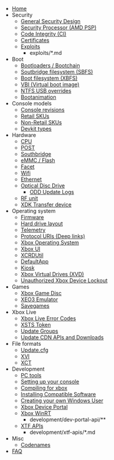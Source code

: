 - [Home](index.md)
- Security
  - [General Security Design](security/general-security-design.md)
  - [Security Processor (AMD PSP)](security/security-processor.md)
  - [Code Integrity (CI)](security/code-integrity.md)
  - [Certificates](security/certificates.md)
  - [Exploits](security/exploits.md)
    - exploits/*.md
- Boot
  - [Bootloaders / Bootchain](boot/bootloaders.md)
  - [Soutbridge filesystem (SBFS)](boot/southbridge-file-system.md)
  - [Boot filesystem (XBFS)](boot/xbox-boot-file-system.md)
  - [VBI (Virtual boot image)](boot/vbi.md)
  - [NTFS USB overrides](boot/usb-ntfs-overrides.md)
  - [Bootanimation](boot/bootanimation.md)
- Console models
  - [Console revisions](console-models/console-revisions.md)
  - [Retail SKUs](console-models/retail-xone-skus.md)
  - [Non-Retail SKUs](console-models/non-retail-xone-skus.md)
  - [Devkit types](console-models/devkit-types.md)
- Hardware
  - [CPU](hardware/cpu.md)
  - [POST](hardware/post.md)
  - [Southbridge](hardware/southbridge.md)
  - [eMMC / Flash](hardware/emmc-flash.md)
  - [Facet](hardware/facet.md)
  - [Wifi](hardware/wifi.md)
  - [Ethernet](hardware/ethernet.md)
  - [Optical Disc Drive](hardware/optical-disc-drive.md)
    - [ODD Update Logs](hardware/odd-firmware-update-log.md)
  - [RF unit](hardware/rf-unit.md)
  - [XDK Transfer device](hardware/xdk_transfer.md)
- Operating system
  - [Firmware](operating-system/firmware.md)
  - [Hard drive layout](operating-system/harddrive-partitioning.md)
  - [Telemetry](operating-system/telemetry.md)
  - [Protocol URIs (Deep links)](operating-system/protocol-URIs.md)
  - [Xbox Operating System](operating-system/xbox-operating-system.md)
  - [Xbox UI](operating-system/xbox-ui.md)
  - [XCRDUtil](operating-system/xcrdutil.md)
  - [DefaultApp](operating-system/default-app.md)
  - [Kiosk](operating-system/kiosk.md)
  - [Xbox Virtual Drives (XVD)](operating-system/xbox-virtual-drive.md)
  - [Unauthorized Xbox Device Lockout](operating-system/unauthorized-device-lockout.md)
- Games
  - [Xbox Game Disc](games/xbox-game-disc.md)
  - [XEO3 Emulator](games/xeo3-x360-classic-xbox-emulator.md)
  - [Savegames](games/savegames.md)
- Xbox Live
  - [Xbox Live Error Codes](xbox-live/hresult-error-codes.md)
  - [XSTS Token](xbox-live/xsts-token.md)
  - [Update Groups](xbox-live/update-group-ids.md)
  - [Update CDN APIs and Downloads](xbox-live/update-cdn.md)
- File formats
  - [Update.cfg](file-formats/update-cfg.md)
  - [XVI](file-formats/xvi.md)
  - [XCT](file-formats/xct.md)
- Development
  - [PC tools](development/pc_tools.md)
  - [Setting up your console](development/setup-dev-mode.md)
  - [Compiling for xbox](development/compiling-for-xbox.md)
  - [Installing Compatible Software](development/installing-compatible-software.md)
  - [Creating your own Windows User](development/creating-a-win-user.md)
  - [Xbox Device Portal](development/device-portal.md)
  - [Xbox WinRT](development/winmd.md)
    - development/dev-portal-api/**
  - [XTF APIs](development/xtf-apis.md)
    - development/xtf-apis/*.md
- Misc
  - [Codenames](misc/codenames.md)
- [FAQ](faq.md)
